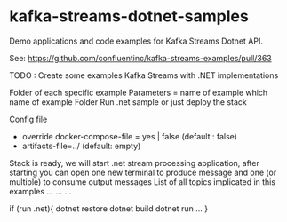 # kafka-streams-dotnet-samples

Demo applications and code examples for Kafka Streams Dotnet API.


See: https://github.com/confluentinc/kafka-streams-examples/pull/363

TODO : Create some examples Kafka Streams with .NET implementations


Folder of each specific example
Parameters = name of example which name of example Folder
Run .net sample or just deploy the stack

Config file
- override docker-compose-file = yes | false (default : false)
- artifacts-file=../ (default: empty)

Stack is ready, we will start .net stream processing application, after starting you can open one new terminal to produce message and one (or multiple) to consume output messages
List of all topics implicated in this examples
...
...
...

if (run .net){
    dotnet restore
    dotnet build
    dotnet run ...
}
